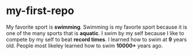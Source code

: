 # my-first-repo
My favorite sport is **swimming**.
Swimming is my favorte sport because it is one of the many sports that is **aquatic**.
I swim by my self because I like to compete by my self to beat **record times**.
I learned how to swim at **9** years old.
People most likeley learned how to swim **10000+** years ago.

